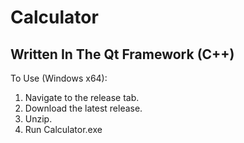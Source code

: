 # Calculator
## Written In The Qt Framework (C++)
 To Use (Windows x64):
 1. Navigate to the release tab.
 2. Download the latest release.
 3. Unzip.
 4. Run Calculator.exe
